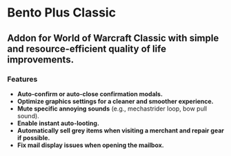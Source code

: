 # Bento Plus Classic

## Addon for World of Warcraft Classic with simple and resource-efficient quality of life improvements.

### Features
- **Auto-confirm or auto-close confirmation modals.**
- **Optimize graphics settings for a cleaner and smoother experience.**
- **Mute specific annoying sounds** (e.g., mechastrider loop, bow pull sound).
- **Enable instant auto-looting.**
- **Automatically sell grey items when visiting a merchant and repair gear if possible.**
- **Fix mail display issues when opening the mailbox.**